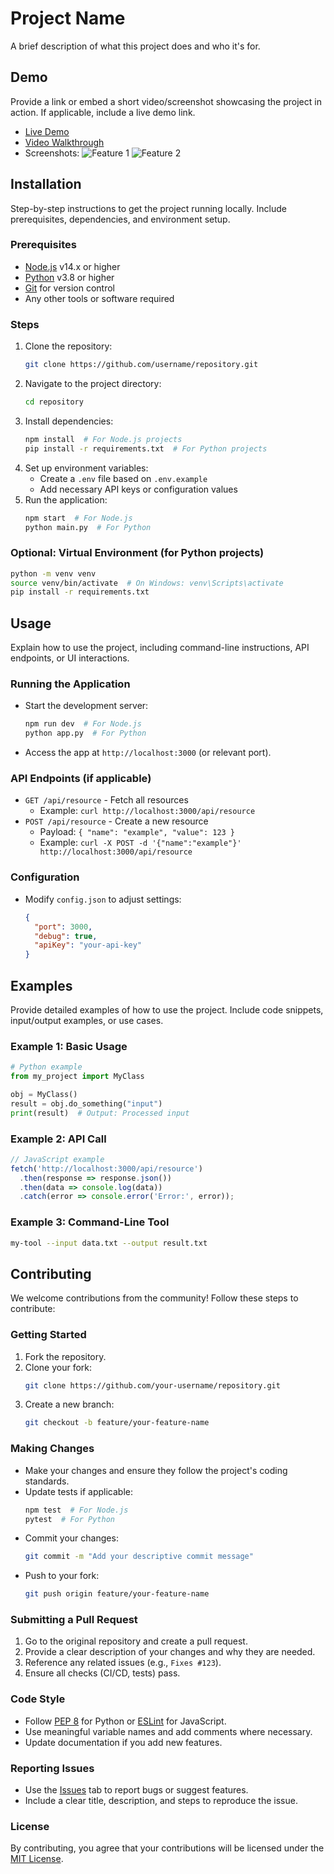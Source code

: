 # Project Name

A brief description of what this project does and who it's for.

## Demo

Provide a link or embed a short video/screenshot showcasing the project in action. If applicable, include a live demo link.

- [Live Demo](https://example.com/demo)
- [Video Walkthrough](https://example.com/video)
- Screenshots:
  ![Feature 1](path/to/screenshot1.png)
  ![Feature 2](path/to/screenshot2.png)

## Installation

Step-by-step instructions to get the project running locally. Include prerequisites, dependencies, and environment setup.

### Prerequisites

- [Node.js](https://nodejs.org/) v14.x or higher
- [Python](https://www.python.org/) v3.8 or higher
- [Git](https://git-scm.com/) for version control
- Any other tools or software required

### Steps

1. Clone the repository:
   ```bash
   git clone https://github.com/username/repository.git
   ```
2. Navigate to the project directory:
   ```bash
   cd repository
   ```
3. Install dependencies:
   ```bash
   npm install  # For Node.js projects
   pip install -r requirements.txt  # For Python projects
   ```
4. Set up environment variables:
   - Create a `.env` file based on `.env.example`
   - Add necessary API keys or configuration values
5. Run the application:
   ```bash
   npm start  # For Node.js
   python main.py  # For Python
   ```

### Optional: Virtual Environment (for Python projects)

```bash
python -m venv venv
source venv/bin/activate  # On Windows: venv\Scripts\activate
pip install -r requirements.txt
```

## Usage

Explain how to use the project, including command-line instructions, API endpoints, or UI interactions.

### Running the Application

- Start the development server:
  ```bash
  npm run dev  # For Node.js
  python app.py  # For Python
  ```
- Access the app at `http://localhost:3000` (or relevant port).

### API Endpoints (if applicable)

- `GET /api/resource` - Fetch all resources
  - Example: `curl http://localhost:3000/api/resource`
- `POST /api/resource` - Create a new resource
  - Payload: `{ "name": "example", "value": 123 }`
  - Example: `curl -X POST -d '{"name":"example"}' http://localhost:3000/api/resource`

### Configuration

- Modify `config.json` to adjust settings:
  ```json
  {
    "port": 3000,
    "debug": true,
    "apiKey": "your-api-key"
  }
  ```

## Examples

Provide detailed examples of how to use the project. Include code snippets, input/output examples, or use cases.

### Example 1: Basic Usage

```python
# Python example
from my_project import MyClass

obj = MyClass()
result = obj.do_something("input")
print(result)  # Output: Processed input
```

### Example 2: API Call

```javascript
// JavaScript example
fetch('http://localhost:3000/api/resource')
  .then(response => response.json())
  .then(data => console.log(data))
  .catch(error => console.error('Error:', error));
```

### Example 3: Command-Line Tool

```bash
my-tool --input data.txt --output result.txt
```

## Contributing

We welcome contributions from the community! Follow these steps to contribute:

### Getting Started

1. Fork the repository.
2. Clone your fork:
   ```bash
   git clone https://github.com/your-username/repository.git
   ```
3. Create a new branch:
   ```bash
   git checkout -b feature/your-feature-name
   ```

### Making Changes

- Make your changes and ensure they follow the project's coding standards.
- Update tests if applicable:
  ```bash
  npm test  # For Node.js
  pytest  # For Python
  ```
- Commit your changes:
  ```bash
  git commit -m "Add your descriptive commit message"
  ```
- Push to your fork:
  ```bash
  git push origin feature/your-feature-name
  ```

### Submitting a Pull Request

1. Go to the original repository and create a pull request.
2. Provide a clear description of your changes and why they are needed.
3. Reference any related issues (e.g., `Fixes #123`).
4. Ensure all checks (CI/CD, tests) pass.

### Code Style

- Follow [PEP 8](https://www.python.org/dev/peps/pep-0008/) for Python or [ESLint](https://eslint.org/) for JavaScript.
- Use meaningful variable names and add comments where necessary.
- Update documentation if you add new features.

### Reporting Issues

- Use the [Issues](https://github.com/username/repository/issues) tab to report bugs or suggest features.
- Include a clear title, description, and steps to reproduce the issue.

### License

By contributing, you agree that your contributions will be licensed under the [MIT License](LICENSE).
